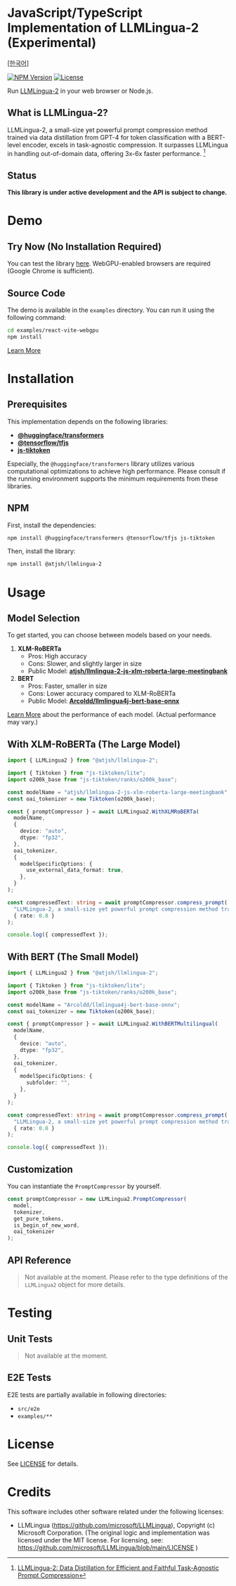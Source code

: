 # JavaScript/TypeScript Implementation of LLMLingua-2 (Experimental)

[[한국어]](README.ko-kr.md)

[![NPM Version](https://img.shields.io/npm/v/%40atjsh%2Fllmlingua-2)](https://www.npmjs.com/package/@atjsh/llmlingua-2)
[![License](https://img.shields.io/badge/license-MIT-blue.svg)](LICENSE)

Run [LLMLingua-2](https://github.com/microsoft/LLMLingua) in your web browser or Node.js.

## What is LLMLingua-2?

LLMLingua-2, a small-size yet powerful prompt compression method trained via data distillation from GPT-4 for token classification with a BERT-level encoder, excels in task-agnostic compression. It surpasses LLMLingua in handling out-of-domain data, offering 3x-6x faster performance. [^llmlingua-2]

[^llmlingua-2]: [LLMLingua-2: Data Distillation for Efficient and Faithful Task-Agnostic Prompt Compression](https://aclanthology.org/2024.findings-acl.57/)

## Status

**This library is under active development and the API is subject to change.**

# Demo

## Try Now (No Installation Required)

You can test the library [here](https://atjsh.github.io/llmlingua-2-js). WebGPU-enabled browsers are required (Google Chrome is sufficient).

## Source Code

The demo is available in the `examples` directory. You can run it using the following command:

```sh
cd examples/react-vite-webgpu
npm install
```

[Learn More](/examples/react-vite-webgpu/README.md)

# Installation

## Prerequisites

This implementation depends on the following libraries:

- [**@huggingface/transformers**](https://github.com/huggingface/transformers.js)
- [**@tensorflow/tfjs**](https://github.com/tensorflow/tfjs)
- [**js-tiktoken**](https://www.npmjs.com/package/js-tiktoken)

Especially, the `@huggingface/transformers` library utilizes various computational optimizations to achieve high performance. Please consult if the running environment supports the minimum requirements from these libraries.

## NPM

First, install the dependencies:

```sh
npm install @huggingface/transformers @tensorflow/tfjs js-tiktoken
```

Then, install the library:

```sh
npm install @atjsh/llmlingua-2
```

# Usage

## Model Selection

To get started, you can choose between models based on your needs.

1. **XLM-RoBERTa**
   - Pros: High accuracy
   - Cons: Slower, and slightly larger in size
   - Public Model: **[atjsh/llmlingua-2-js-xlm-roberta-large-meetingbank](https://huggingface.co/atjsh/llmlingua-2-js-xlm-roberta-large-meetingbank)**
2. **BERT**
   - Pros: Faster, smaller in size
   - Cons: Lower accuracy compared to XLM-RoBERTa
   - Public Model: **[Arcoldd/llmlingua4j-bert-base-onnx](https://huggingface.co/Arcoldd/llmlingua4j-bert-base-onnx)**

[Learn More](https://llmlingua.com/llmlingua2.html#:~:text=our%20classification%20model.-,Performance,-We%20evaluate%20LLMLingua) about the performance of each model. (Actual performance may vary.)

## With XLM-RoBERTa (The Large Model)

```typescript
import { LLMLingua2 } from "@atjsh/llmlingua-2";

import { Tiktoken } from "js-tiktoken/lite";
import o200k_base from "js-tiktoken/ranks/o200k_base";

const modelName = "atjsh/llmlingua-2-js-xlm-roberta-large-meetingbank";
const oai_tokenizer = new Tiktoken(o200k_base);

const { promptCompressor } = await LLMLingua2.WithXLMRoBERTa(
  modelName,
  {
    device: "auto",
    dtype: "fp32",
  },
  oai_tokenizer,
  {
    modelSpecificOptions: {
      use_external_data_format: true,
    },
  }
);

const compressedText: string = await promptCompressor.compress_prompt(
  "LLMLingua-2, a small-size yet powerful prompt compression method trained via data distillation from GPT-4 for token classification with a BERT-level encoder, excels in task-agnostic compression. It surpasses LLMLingua in handling out-of-domain data, offering 3x-6x faster performance.",
  { rate: 0.8 }
);

console.log({ compressedText });
```

## With BERT (The Small Model)

```typescript
import { LLMLingua2 } from "@atjsh/llmlingua-2";

import { Tiktoken } from "js-tiktoken/lite";
import o200k_base from "js-tiktoken/ranks/o200k_base";

const modelName = "Arcoldd/llmlingua4j-bert-base-onnx";
const oai_tokenizer = new Tiktoken(o200k_base);

const { promptCompressor } = await LLMLingua2.WithBERTMultilingual(
  modelName,
  {
    device: "auto",
    dtype: "fp32",
  },
  oai_tokenizer,
  {
    modelSpecificOptions: {
      subfolder: "",
    },
  }
);

const compressedText: string = await promptCompressor.compress_prompt(
  "LLMLingua-2, a small-size yet powerful prompt compression method trained via data distillation from GPT-4 for token classification with a BERT-level encoder, excels in task-agnostic compression. It surpasses LLMLingua in handling out-of-domain data, offering 3x-6x faster performance.",
  { rate: 0.8 }
);

console.log({ compressedText });
```

## Customization

You can instantiate the `PromptCompressor` by yourself.

```typescript
const promptCompressor = new LLMLingua2.PromptCompressor(
  model,
  tokenizer,
  get_pure_tokens,
  is_begin_of_new_word,
  oai_tokenizer
);
```

## API Reference

> Not available at the moment. Please refer to the type definitions of the `LLMLingua2` object for more details.

# Testing

## Unit Tests

> Not available at the moment.

## E2E Tests

E2E tests are partially available in following directories:

- `src/e2e`
- `examples/**`

# License

See [LICENSE](LICENSE) for details.

# Credits

This software includes other software related under the following licenses:

- LLMLingua (https://github.com/microsoft/LLMLingua), Copyright (c) Microsoft Corporation. (The original logic and implementation was licensed under the MIT license. For licensing, see: https://github.com/microsoft/LLMLingua/blob/main/LICENSE )
